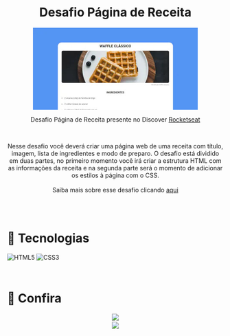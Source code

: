 
<br />
<p align="center">

  <h1 align="center">Desafio Página de Receita</h1>
  <p align="center"><img  align="center" src="./github/cookbook.jpg"></p>
  <p align="center">Desafio Página de Receita presente no Discover  <a href="https://www.rocketseat.com.br/" target="_blank"> Rocketseat</a></p>
  <br/>
  <p align="center">Nesse desafio você deverá criar uma página web de uma receita com título, imagem, lista de ingredientes e modo de preparo. O desafio está dividido em duas partes, no primeiro momento você irá criar a estrutura HTML com as informações da receita e na segunda parte será o momento de adicionar os estilos à página com o CSS. 
  <br/>
  <br/>
Saiba mais sobre esse desafio clicando <a href="https://app.rocketseat.com.br/discover/challenges/cookbook">aqui</a></p>
  <p> 
</p>

<br/>
<br/>

# 🚀 Tecnologias
![HTML5](https://img.shields.io/badge/html5-%23E34F26.svg?style=for-the-badge&logo=html5&logoColor=white)
![CSS3](https://img.shields.io/badge/css3-%231572B6.svg?style=for-the-badge&logo=css3&logoColor=white)

<br/>

# 🔎 Confira
<p align="center">
  <image src="./github/1.png" width="500px"> <br/>
  <image src="./github/2.png" width="300px">
</p>

